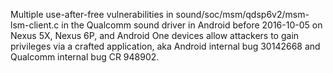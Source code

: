 Multiple use-after-free vulnerabilities in sound/soc/msm/qdsp6v2/msm-lsm-client.c in the Qualcomm sound driver in Android before 2016-10-05 on Nexus 5X, Nexus 6P, and Android One devices allow attackers to gain privileges via a crafted application, aka Android internal bug 30142668 and Qualcomm internal bug CR 948902.